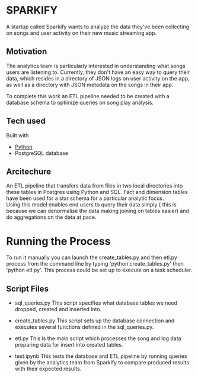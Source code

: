 # SPARKIFY

A startup called Sparkify wants to analyze the data they've been collecting on songs and user activity on their new music streaming app. 


## Motivation

The analytics team is particularly interested in understanding what songs users are listening to. Currently, they don't have an easy way to query their data, which resides in a directory of JSON logs on user activity on the app, as well as a directory with JSON metadata on the songs in their app.

To complete this work an ETL pipeline needed to be created with a database schema to optimize queries on song play analysis.


## Tech used

Built with

- [Python](https://www.python.org/)
- PostgreSQL database


## Arcitechure

An ETL pipeline that transfers data from files in two local directories into these tables in Postgres using Python and SQL.
Fact and dimension tables have been used for a star schema for a particular analytic focus.  
Using this model enables end users to query their data simply ( this is because we can denormalise the data making joining on tables easier) and do aggregations on the data at pace.


# Running the Process

To run it manually you can launch the create_tables.py and then etl.py process from the command line by typing 'python create_tables.py' then 'python etl.py'.
This process could be set up to execute on a task scheduler. 


## Script Files

- sql_queries.py
This script specifies what database tables we need dropped, created and inserted into.    

- create_tables.py
This script sets up the database connection and executes several functions defined in the sql_queries.py. 

- etl.py
This is the main script which processes the song and log data preparing data for insert into created tables.

- test.ipynb
This tests the database and ETL pipeline by running queries given by the analytics team from Sparkify to compare produced results with their expected results.